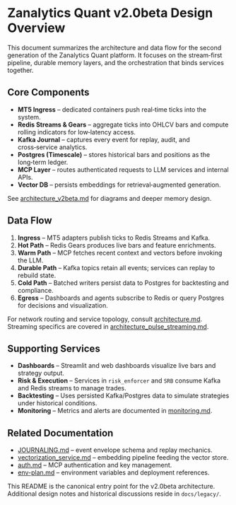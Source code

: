 # Zanalytics Quant v2.0beta Design Overview

This document summarizes the architecture and data flow for the second generation of the Zanalytics Quant platform. It focuses on the stream‑first pipeline, durable memory layers, and the orchestration that binds services together.

## Core Components

- **MT5 Ingress** – dedicated containers push real‑time ticks into the system.
- **Redis Streams & Gears** – aggregate ticks into OHLCV bars and compute rolling indicators for low‑latency access.
- **Kafka Journal** – captures every event for replay, audit, and cross‑service analytics.
- **Postgres (Timescale)** – stores historical bars and positions as the long‑term ledger.
- **MCP Layer** – routes authenticated requests to LLM services and internal APIs.
- **Vector DB** – persists embeddings for retrieval‑augmented generation.

See [architecture_v2beta.md](architecture_v2beta.md) for diagrams and deeper memory design.

## Data Flow

1. **Ingress** – MT5 adapters publish ticks to Redis Streams and Kafka.
2. **Hot Path** – Redis Gears produces live bars and feature enrichments.
3. **Warm Path** – MCP fetches recent context and vectors before invoking the LLM.
4. **Durable Path** – Kafka topics retain all events; services can replay to rebuild state.
5. **Cold Path** – Batched writers persist data to Postgres for backtesting and compliance.
6. **Egress** – Dashboards and agents subscribe to Redis or query Postgres for decisions and visualization.

For network routing and service topology, consult [architecture.md](architecture.md). Streaming specifics are covered in [architecture_pulse_streaming.md](architecture_pulse_streaming.md).

## Supporting Services

- **Dashboards** – Streamlit and web dashboards visualize live bars and strategy output.
- **Risk & Execution** – Services in `risk_enforcer` and `SRB` consume Kafka and Redis streams to manage trades.
- **Backtesting** – Uses persisted Kafka/Postgres data to simulate strategies under historical conditions.
- **Monitoring** – Metrics and alerts are documented in [monitoring.md](monitoring.md).

## Related Documentation

- [JOURNALING.md](JOURNALING.md) – event envelope schema and replay mechanics.
- [vectorization_service.md](vectorization_service.md) – embedding pipeline feeding the vector store.
- [auth.md](auth.md) – MCP authentication and key management.
- [env-plan.md](env-plan.md) – environment variables and deployment references.

This README is the canonical entry point for the v2.0beta architecture. Additional design notes and historical discussions reside in `docs/legacy/`.
